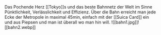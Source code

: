 Das Pochende Herz [[Tokyo]]s und das beste Bahnnetz der Welt im Sinne Pünktlichkeit, Verlässlichkeit und Effizienz. Über die Bahn erreicht man jede Ecke der Metropole in maximal 45min, einfach mit der [[Suica Card]] ein und aus Piepsen und man ist überall wo man hin will. 
![[bahn1.jpg]]![[bahn2.webp]]
